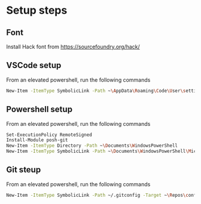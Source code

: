 # Setup steps

## Font
Install Hack font from https://sourcefoundry.org/hack/

## VSCode setup

From an elevated powershell, run the following commands
``` bash
New-Item -ItemType SymbolicLink -Path ~\AppData\Roaming\Code\User\settings.json -Target ~\Repos\config-files\windows-office\vscode\settings.json
```

## Powershell setup

From an elevated powershell, run the following commands
``` bash
Set-ExecutionPolicy RemoteSigned
Install-Module posh-git
New-Item -ItemType Directory -Path ~\Documents\WindowsPowerShell
New-Item -ItemType SymbolicLink -Path ~\Documents\WindowsPowerShell\Microsoft.PowerShell_profile.ps1 -Target ~\Repos\config-files\windows-office\powershell\Microsoft.PowerShell_profile.ps1
```

## Git steup

From an elevated powershell, run the following commands
``` bash
New-Item -ItemType SymbolicLink -Path ~/.gitconfig -Target ~\Repos\config-files\windows-office\gitconfig
```